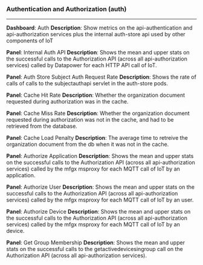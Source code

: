 ### Authentication and Authorization (auth)

---

**Dashboard**: Auth
**Description**: Show metrics on the api-authentication and api-authorization services plus the internal auth-store api used by other components of IoT

**Panel**: Internal Auth API
**Description**: Shows the mean and upper stats on the successful calls to the Authorization API (across all api-authorization services) called by Datapower for each HTTP API call of IoT.

**Panel**: Auth Store Subject Auth Request Rate
**Description**: Shows the rate of calls of calls to the subjectauthapi servlet in the auth-store pods.

**Panel**: Cache Hit Rate
**Description**: Whether the organization document requested during authorization was in the cache.

**Panel**: Cache Miss Rate
**Description**: Whether the organization document requested during authorization was not in the cache, and had to be retrieved from the database.

**Panel**: Cache Load Penalty
**Description**: The average time to retreive the organization document from the db when it was not in the cache.

**Panel**: Authorize Application
**Description**: Shows the mean and upper stats on the successful calls to the Authorization API (across all api-authorization services) called by the mfgx msproxy for each MQTT call of IoT by an application.

**Panel**: Authorize User
**Description**: Shows the mean and upper stats on the successful calls to the Authorization API (across all api-authorization services) called by the mfgx msproxy for each MQTT call of IoT by an user.

**Panel**: Authorize Device
**Description**: Shows the mean and upper stats on the successful calls to the Authorization API (across all api-authorization services) called by the mfgx msproxy for each MQTT call of IoT by an device.

**Panel**: Get Group Membership
**Description**: Shows the mean and upper stats on the successful calls to the getactivedevicesingroup call on the Authorization API (across all api-authorization services).